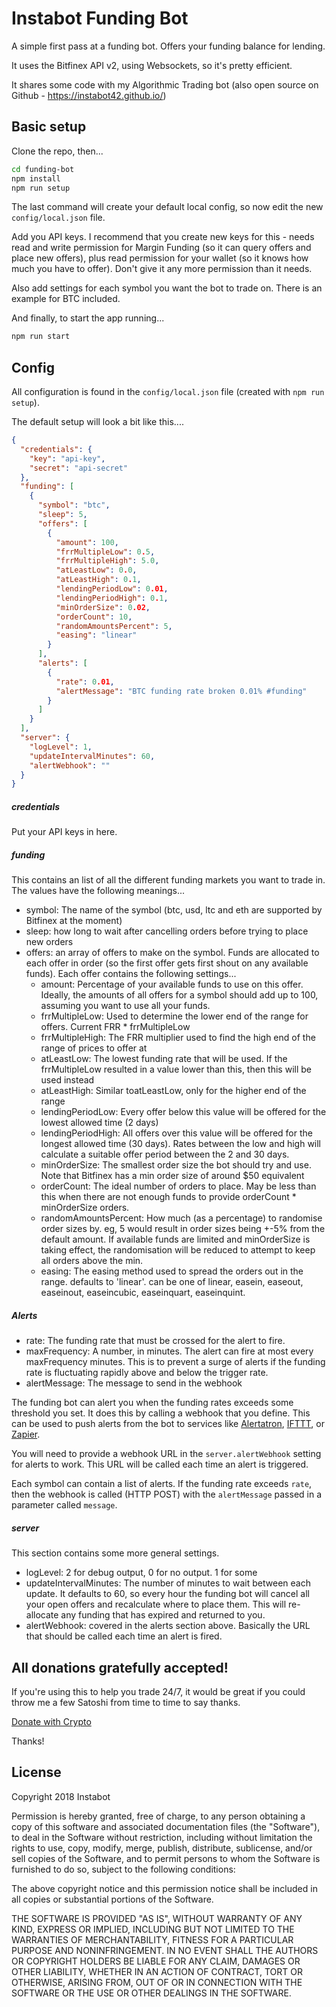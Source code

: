 # Instabot Funding Bot


A simple first pass at a funding bot. Offers your funding balance for lending.

It uses the Bitfinex API v2, using Websockets, so it's pretty efficient.

It shares some code with my Algorithmic Trading bot (also open source on Github - https://instabot42.github.io/)


## Basic setup

Clone the repo, then...

```bash
cd funding-bot
npm install
npm run setup
```

The last command will create your default local config, so now edit the new `config/local.json` file.

Add you API keys. I recommend that you create new keys for this -
needs read and write permission for Margin Funding (so it can query offers and place new offers),
plus read permission for your wallet (so it knows how much you have to offer). Don't give it any more
permission than it needs.

Also add settings for each symbol you want the bot to trade on. There is an example for BTC included.

And finally, to start the app running...

```bash
npm run start
```

## Config

All configuration is found in the `config/local.json` file (created with `npm run setup`).

The default setup will look a bit like this....

```json
{
  "credentials": {
    "key": "api-key",
    "secret": "api-secret"
  },
  "funding": [
    {
      "symbol": "btc",
      "sleep": 5,
      "offers": [
        {
          "amount": 100,
          "frrMultipleLow": 0.5,
          "frrMultipleHigh": 5.0,
          "atLeastLow": 0.0,
          "atLeastHigh": 0.1,
          "lendingPeriodLow": 0.01,
          "lendingPeriodHigh": 0.1,
          "minOrderSize": 0.02,
          "orderCount": 10,
          "randomAmountsPercent": 5,
          "easing": "linear"
        }
      ],
      "alerts": [
        {
          "rate": 0.01,
          "alertMessage": "BTC funding rate broken 0.01% #funding"
        }
      ]
    }
  ],
  "server": {
    "logLevel": 1,
    "updateIntervalMinutes": 60,
    "alertWebhook": ""
  }
}
```

##### credentials

Put your API keys in here.

##### funding

This contains an list of all the different funding markets you want to trade in. The values have the following meanings...

- symbol: The name of the symbol (btc, usd, ltc and eth are supported by Bitfinex at the moment)
- sleep: how long to wait after cancelling orders before trying to place new orders
- offers: an array of offers to make on the symbol. Funds are allocated to each offer in order (so the first offer gets first shout on any available funds). Each offer contains the following settings...
  - amount: Percentage of your available funds to use on this offer. Ideally, the amounts of all offers for a symbol should add up to 100, assuming you want to use all your funds.
  - frrMultipleLow: Used to determine the lower end of the range for offers. Current FRR * frrMultipleLow
  - frrMultipleHigh: The FRR multiplier used to find the high end of the range of prices to offer at
  - atLeastLow: The lowest funding rate that will be used. If the frrMultipleLow resulted in a value lower than this, then this will be used instead
  - atLeastHigh: Similar toatLeastLow, only for the higher end of the range
  - lendingPeriodLow: Every offer below this value will be offered for the lowest allowed time (2 days)
  - lendingPeriodHigh: All offers over this value will be offered for the longest allowed time (30 days). Rates between the low and high will calculate a suitable offer period between the 2 and 30 days.
  - minOrderSize: The smallest order size the bot should try and use. Note that Bitfinex has a min order size of around $50 equivalent
  - orderCount: The ideal number of orders to place. May be less than this when there are not enough funds to provide orderCount * minOrderSize orders.
  - randomAmountsPercent: How much (as a percentage) to randomise order sizes by. eg, 5 would result in order sizes being +-5% from the default amount. If available funds are limited and minOrderSize is taking effect, the randomisation will be reduced to attempt to keep all orders above the min.
  - easing: The easing method used to spread the orders out in the range. defaults to 'linear'. can be one of linear, easein, easeout, easeinout, easeincubic, easeinquart, easeinquint.

##### Alerts

- rate: The funding rate that must be crossed for the alert to fire.
- maxFrequency: A number, in minutes. The alert can fire at most every maxFrequency minutes. This is to prevent a surge of alerts if the funding rate is fluctuating rapidly above and below the trigger rate.
- alertMessage: The message to send in the webhook

The funding bot can alert you when the funding rates exceeds some threshold you set. It does this by calling a webhook that you
define. This can be used to push alerts from the bot to services like [Alertatron](https://alertatron.com/),
[IFTTT](https://ifttt.com/), or [Zapier](https://zapier.com/).

You will need to provide a webhook URL in the `server.alertWebhook` setting for alerts to work.
This URL will be called each time an alert is triggered.

Each symbol can contain a list of alerts. If the funding rate exceeds `rate`, then the webhook is called (HTTP POST)
with the `alertMessage` passed in a parameter called `message`.


##### server

This section contains some more general settings.

- logLevel: 2 for debug output, 0 for no output. 1 for some
- updateIntervalMinutes: The number of minutes to wait between each update. It defaults to 60, so every hour the
  funding bot will cancel all your open offers and recalculate where to place them. This will re-allocate any funding
  that has expired and returned to you.
- alertWebhook: covered in the alerts section above. Basically the URL that should be called each time an alert is fired.




## All donations gratefully accepted!

If you're using this to help you trade 24/7, it would be great if you could throw me a few Satoshi
from time to time to say thanks.

[Donate with Crypto](https://commerce.coinbase.com/checkout/4a67a444-578b-4908-ac9d-8ea716e8b0cb)

Thanks!


## License

Copyright 2018 Instabot

Permission is hereby granted, free of charge, to any person obtaining a copy of
this software and associated documentation files (the "Software"), to deal in the
Software without restriction, including without limitation the rights to use, copy,
modify, merge, publish, distribute, sublicense, and/or sell copies of the Software,
and to permit persons to whom the Software is furnished to do so, subject to the
following conditions:

The above copyright notice and this permission notice shall be included in all
copies or substantial portions of the Software.

THE SOFTWARE IS PROVIDED "AS IS", WITHOUT WARRANTY OF ANY KIND, EXPRESS OR IMPLIED,
INCLUDING BUT NOT LIMITED TO THE WARRANTIES OF MERCHANTABILITY, FITNESS FOR A
PARTICULAR PURPOSE AND NONINFRINGEMENT. IN NO EVENT SHALL THE AUTHORS OR COPYRIGHT
HOLDERS BE LIABLE FOR ANY CLAIM, DAMAGES OR OTHER LIABILITY, WHETHER IN AN ACTION
OF CONTRACT, TORT OR OTHERWISE, ARISING FROM, OUT OF OR IN CONNECTION WITH THE
SOFTWARE OR THE USE OR OTHER DEALINGS IN THE SOFTWARE.
